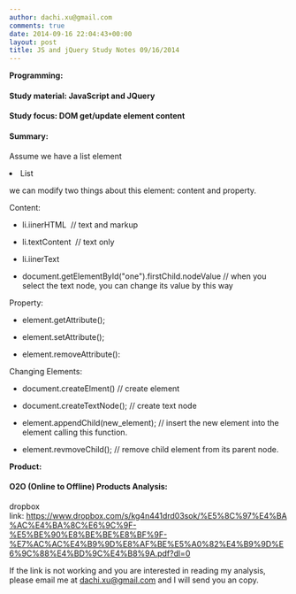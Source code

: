 ```yaml
---
author: dachi.xu@gmail.com
comments: true
date: 2014-09-16 22:04:43+00:00
layout: post
title: JS and jQuery Study Notes 09/16/2014
---
```


**Programming:**

#### Study material: JavaScript and JQuery

#### Study focus: DOM get/update element content

#### Summary:

Assume we have a list element

<li id="one">List</li>

we can modify two things about this element: content and property.

Content:



	
  * li.iinerHTML  // text and markup

	
  * li.textContent  // text only

	
  * li.iinerText

	
  * document.getElementById("one").firstChild.nodeValue // when you select the text node, you can change its value by this way


Property:

	
  * element.getAttribute();

	
  * element.setAttribute();

	
  * element.removeAttribute():


Changing Elements:

	
  * document.createElment() // create element

	
  * document.createTextNode(); // create text node

	
  * element.appendChild(new_element); // insert the new element into the element calling this function.

	
  * element.revmoveChild(); // remove child element from its parent node.


**Product:**

#### O2O (Online to Offline) Products Analysis:

dropbox link: https://www.dropbox.com/s/kg4n441drd03sok/%E5%8C%97%E4%BA%AC%E4%BA%8C%E6%9C%9F-%E5%BE%90%E8%BE%BE%E8%BF%9F-%E7%AC%AC%E4%B9%9D%E8%AF%BE%E5%A0%82%E4%B9%9D%E6%9C%88%E4%BD%9C%E4%B8%9A.pdf?dl=0

If the link is not working and you are interested in reading my analysis, please email me at dachi.xu@gmail.com and I will send you an copy.
